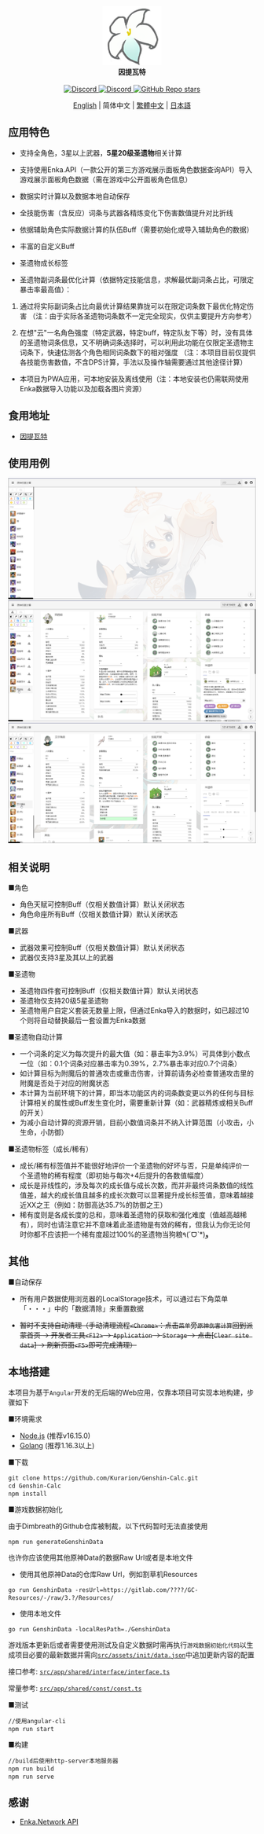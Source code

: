 
<p align="center">
    <img src="./logo-readme.png" height="120">
    <br>
    <strong>因提瓦特</strong>
    <br>
    <br>
    <a href="https://discord.com/invite/GXjtmmFcYT">
        <img alt="Discord" src="https://img.shields.io/discord/1081186577570598914?color=blue&label=Discord&logo=Discord&style=flat-square">
    </a>
    <a target="_blank" href="https://qm.qq.com/cgi-bin/qm/qr?k=bi_PmMZ3t762gUCQ2CP1tOOzWbt7W1wx&jump_from=webapi&authKey=UPbPdmCHGuPomLNVj6uajaBwwk6G28u4mXCVr1ra5IRAtgJMy9TGDp+uFvGxJiHy">
        <img alt="Discord" src="https://img.shields.io/badge/QQ%20Group-635139720-green?logo=Tencent QQ&style=flat-square">
    </a>
    <a href="https://github.com/Kurarion/Genshin-Calc">
        <img alt="GitHub Repo stars" src="https://img.shields.io/github/stars/Kurarion/Genshin-calc?color=yellow&label=Stars&logo=GitHub&style=flat-square">
    </a>
<p>


<p align="center">
    <a href="./README.md">English</a> | 
    简体中文 | 
    <a href="./README_CH_TRA.md">繁體中文</a> | 
    <a href="./README_JP.md">日本語</a>
<p>

## 应用特色

+ 支持全角色，3星以上武器，**5星20级圣遗物**相关计算

+ 支持使用Enka.API（一款公开的第三方游戏展示面板角色数据查询API）导入游戏展示面板角色数据（需在游戏中公开面板角色信息）

+ 数据实时计算以及数据本地自动保存

+ 全技能伤害（含反应）词条与武器各精炼变化下伤害数值提升对比折线

+ 依据辅助角色实际数据计算的队伍Buff（需要初始化或导入辅助角色的数据）

+ 丰富的自定义Buff

+ 圣遗物成长标签

+ 圣遗物副词条最优化计算（依据特定技能信息，求解最优副词条占比，可限定暴击率最高值）：

1. 通过将实际副词条占比向最优计算结果靠拢可以在限定词条数下最优化特定伤害
（注：由于实际各圣遗物词条数不一定完全现实，仅供主要提升方向参考）

2. 在想"云"一名角色强度（特定武器，特定buff，特定队友下等）时，没有具体的圣遗物词条信息，又不明确词条选择时，可以利用此功能在仅限定圣遗物主词条下，快速估测各个角色相同词条数下的相对强度
（注：本项目目前仅提供各技能伤害数值，不含DPS计算，手法以及操作轴需要通过其他途径计算）

+ 本项目为PWA应用，可本地安装及离线使用（注：本地安装也仍需联网使用Enka数据导入功能以及加载各图片资源）

## 食用地址

+ <a href="https://genshin-calc.sirokuma.cc/" target="_blank">因提瓦特</a>

## 使用用例
<div>
    <img src="./doc/new/anime_cn_sim_1.webp">
    <br>
    <img src="./doc/new/anime_cn_sim_2.webp">
    <br>
    <img src="./doc/new/anime_cn_sim_3.webp">
</div>

## 相关说明

■角色 

+ 角色天赋可控制Buff（仅相关数值计算）默认关闭状态
+ 角色命座所有Buff（仅相关数值计算）默认关闭状态

■武器

+ 武器效果可控制Buff（仅相关数值计算）默认关闭状态
+ 武器仅支持3星及其以上的武器

■圣遗物

+ 圣遗物四件套可控制Buff（仅相关数值计算）默认关闭状态
+ 圣遗物仅支持20级5星圣遗物
+ 圣遗物用户自定义套装无数量上限，但通过Enka导入的数据时，如已超过10个则将自动替换最后一套设置为Enka数据

■圣遗物自动计算

+ 一个词条的定义为每次提升的最大值（如：暴击率为3.9%）可具体到小数点一位（如：0.1个词条对应暴击率为0.39%，2.7%暴击率对应0.7个词条）
+ 如计算目标为附魔后的普通攻击或重击伤害，计算前请务必检查普通攻击里的附魔是否处于对应的附魔状态
+ 本计算为当前环境下的计算，即当本功能区内的词条数变更以外的任何与目标计算相关的属性或Buff发生变化时，需要重新计算（如：武器精炼或相关Buff的开关）
+ 为减小自动计算的资源开销，目前小数值词条并不纳入计算范围（小攻击，小生命，小防御）

■圣遗物标签（成长/稀有）

+ 成长/稀有标签值并不能很好地评价一个圣遗物的好坏与否，只是单纯评价一个圣遗物的稀有程度（即初始与每次+4后提升的各数值幅度）
+ 成长是非线性的，涉及每次的成长值与成长次数，而并非最终词条数值的线性值差，越大的成长值且越多的成长次数可以显著提升成长标签值，意味着越接近XX之王（例如：防御高达35.7%的防御之王）
+ 稀有度则是各成长度的总和，意味着圣遗物的获取和强化难度（值越高越稀有），同时也请注意它并不意味着此圣遗物是有效的稀有，但我认为你无论何时你都不应该把一个稀有度超过100%的圣遗物当狗粮٩(ˊᗜˋ*)و 

## 其他

■自动保存

+ 所有用户数据使用浏览器的LocalStorage技术，可以通过右下角菜单「・・・」中的「数据清除」来重置数据

+ ~~暂时不支持自动清理（手动清理流程`<Chrome>`：点击`菜单`旁`原神伤害计算`回到派蒙首页 -> 开发者工具`<F12>` -> `Application` -> `Storage` -> 点击[`Clear site data`] -> 刷新页面`<F5>`即可完成清理）~~


## 本地搭建

本项目为基于`Angular`开发的无后端的Web应用，仅靠本项目可实现本地构建，步骤如下

■环境需求

+ <a href="https://nodejs.org/en/download/" target="_blank">Node.js</a> (推荐v16.15.0)
+ <a href="https://go.dev/dl/" target="_blank">Golang</a> (推荐1.16.3以上)

■下载

```
git clone https://github.com/Kurarion/Genshin-Calc.git
cd Genshin-Calc
npm install
```
■游戏数据初始化

由于Dimbreath的Github仓库被制裁，以下代码暂时无法直接使用
```
npm run generateGenshinData
```
也许你应该使用其他原神Data的数据Raw Url或者是本地文件
+ 使用其他原神Data的仓库Raw Url，例如割草机Resources
```
go run GenshinData -resUrl=https://gitlab.com/????/GC-Resources/-/raw/3.?/Resources/
```
+ 使用本地文件
```
go run GenshinData -localResPath=./GenshinData
```
游戏版本更新后或者需要使用测试及自定义数据时需再执行`游戏数据初始化代码`以生成项目必要的最新数据并需向<a href="https://github.com/Kurarion/Genshin-Calc/tree/main/src/assets/init/data.json" target="_blank">`src/assets/init/data.json`</a>中追加更新内容的配置

接口参考: <a href="https://github.com/Kurarion/Genshin-Calc/tree/main/src/app/shared/interface/interface.ts" target="_blank">`src/app/shared/interface/interface.ts`</a>

常量参考: <a href="https://github.com/Kurarion/Genshin-Calc/tree/main/src/app/shared/const/const.ts" target="_blank">`src/app/shared/const/const.ts`</a>

■测试

```
//使用angular-cli
npm run start
```
■构建
```
//build后使用http-server本地服务器
npm run build
npm run serve
```

## 感谢

+ <a href="https://github.com/EnkaNetwork/API-docs/" target="_blank">Enka.Network API</a>

